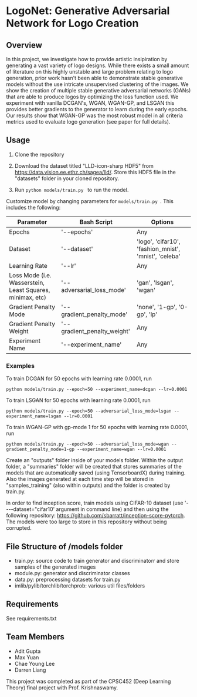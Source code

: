 # LogoNet: Generative Adversarial Network for Logo Creation

## Overview 
In this project, we investigate how to provide artistic insipiration by generating a vast variety of logo designs. While there exists a small amount of literature on this highly unstable and large problem relating to logo generation, prior work hasn't been able to demonstrate stable generative models without the use intricate unsupervised clustering of the images. We show the creation of multiple stable generative adversarial networks (GANs) that are able to produce logos by optimizing the loss function used. We experiment with vanilla DCGAN's, WGAN, WGAN-GP, and LSGAN this provides better gradients to the generator to learn during the early epochs. Our results show that WGAN-GP was the most robust model in all criteria metrics used to evaluate logo generation (see paper for full details). 

<!-- 
![alt text](?raw=true)

![alt text](https://github.com/aditgupta1/logoGAN/blob/main/models/architecture_imgs/gen_img.png?raw=true) -->


## Usage 

1. Clone the repository

2. Download the dataset titled "LLD-icon-sharp HDF5" from https://data.vision.ee.ethz.ch/sagea/lld/. Store this HDF5 file in the "datasets" folder in your cloned repository.
3. Run  ```python models/train.py ``` to run the model.

Customize model by changing parameters for ```models/train.py ```. This includes the following:

Parameter | Bash Script | Options
--- | --- | ---
Epochs | '--epochs' | Any
Dataset| '--dataset' | 'logo', 'cifar10', 'fashion_mnist', 'mnist', 'celeba'
Learning Rate | '--lr' | Any
Loss Mode (i.e. Wasserstein, Least Squares, minimax, etc) | '--adversarial_loss_mode' | 'gan', 'lsgan', 'wgan'
Gradient Penalty Mode | '--gradient_penalty_mode' | 'none', '1-gp', '0-gp', 'lp'
Gradient Penalty Weight | '--gradient_penalty_weight' | Any
Experiment Name | '--experiment_name' | Any

### Examples

To train DCGAN for 50 epochs with learning rate 0.0001, run 

```python models/train.py --epoch=50 --experiment_name=dcgan --lr=0.0001```

To train LSGAN for 50 epochs with learning rate 0.0001, run 

```python models/train.py --epoch=50 --adversarial_loss_mode=lsgan --experiment_name=lsgan --lr=0.0001```

To train WGAN-GP with gp-mode 1 for 50 epochs with learning rate 0.0001, run 

```python models/train.py --epoch=50 --adversarial_loss_mode=wgan --gradient_penalty_mode=1-gp --experiment_name=wgan --lr=0.0001```

Create an "outputs" folder inside of your models folder. Within the output folder, a "summaries" folder will be created that stores summaries of the models that are automatically saved (using TensorboardX) during training. Also the images generated at each time step will be stored in "samples_training" (also within outputs) and the folder is created by train.py.

In order to find inception score, train models using CIFAR-10 dataset (use '----dataset="cifar10' argument in command line) and then using the following repository: https://github.com/sbarratt/inception-score-pytorch. The models were too large to store in this repository without being corrupted. 

## File Structure of /models folder
- train.py: source code to train generator and discriminatorr and store samples of the generated images
- module.py: generator and discriminator classes
- data.py: preprocessing datasets for train.py
- imlib/pylib/torchlib/torchprob: various util files/folders

## Requirements 
See requirements.txt 

## Team Members
- Adit Gupta
- Max Yuan
- Chae Young Lee
- Darren Liang

This project was completed as part of the CPSC452 (Deep Learning Theory) final project with Prof. Krishnaswamy. 
